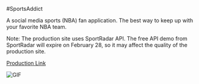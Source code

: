 #SportsAddict

A social media sports (NBA) fan application. The best way to keep up with your favorite NBA team.

Note: The production site uses SportRadar API. The free API demo from SportRadar will expire on February 28, so it may affect the quality of the production site. 

[Production Link](http://sports-addict.herokuapp.com/)

![GIF](http://g.recordit.co/NTHK8fKRS2.gif)
